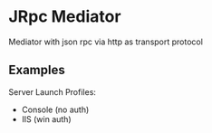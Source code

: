 # JRpc Mediator

Mediator with json rpc via http as transport protocol

## Examples

Server Launch Profiles:

-   Console (no auth)
-   IIS (win auth)
